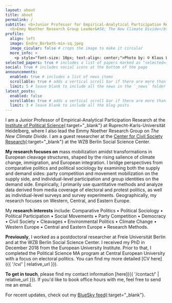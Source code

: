 ```yaml
---
layout: about
title: about
permalink: /
subtitle: <b>Junior Professor for Empirical-Analytical Participation Research</b> &#8226; Ruprecht-Karls-Universität Heidelberg <br>
  <b>Emmy Noether Research Group Leader&#58; The New Climate Divide</b>
profile:
  align: left
  image: Endre_Borbath-min-sq.jpeg
  image_cicular: false # crops the image to make it circular
  more_info: >
    <p style="font-size: 10px; text-align: center;">Photo by: © Klaus Landry</p>
selected_papers: true # includes a list of papers marked as "selected={true}"
social: true # includes social icons at the bottom of the page
announcements:
  enabled: true # includes a list of news items
  scrollable: true # adds a vertical scroll bar if there are more than 3 news items
  limit: 5 # leave blank to include all the news in the `_news` folder
latest_posts:
  enabled: false
  scrollable: true # adds a vertical scroll bar if there are more than 3 new posts items
  limit: 3 # leave blank to include all the blog posts
---
```


I am a Junior Professor of Empirical-Analytical Participation Research at the [Institute of Political Science](https://www.uni-heidelberg.de/politikwissenschaften/){:target="_blank"} at Ruprecht-Karls-Universität Heidelberg, where I also lead the Emmy Noether Research Group on *The New Climate Divide*. I am a guest researcher at the [Center for Civil Society Research](https://www.wzb.eu/en/research/trans-sectoral-research/center-for-civil-society-research){:target="_blank"} at the WZB Berlin Social Science Center.

__My research focuses on__ mass mobilization amidst transformations in European cleavage structures, shaped by the rising salience of climate change, immigration, and European integration. I bridge perspectives from comparative politics and political sociology by examining both the supply and demand sides: party competition and movement mobilization on the supply side, and individual-level participation and group identities on the demand side. Empirically, I primarily use quantitative methods and analyze data derived from media coverage of electoral and protest politics, as well as individual-level surveys and survey experiments. Geographically, my research focuses on Western, Central, and Eastern Europe.

My __research interests__ include: Comparative Politics &#8226; Political Sociology &#8226; Political Participation &#8226; Social Movements &#8226; Party Competition &#8226; Democracy &#8226; Civil Society &#8226; Cleavages &#8226; Environmental Politics &#8226; Climate Change &#8226; Western Europe &#8226; Central and Eastern Europe &#8226; Research Methods.

__Previously__, I worked as a postdoctoral researcher at Freie Universität Berlin and at the WZB Berlin Social Science Center. I received my PhD in December 2018 from the European University Institute. Prior to that, I completed the Political Science MA program at Central European University with a focus on electoral politics. You can find my more detailed [CV here]({{ '/cv/' | relative_url }}).

__To get in touch__, please find my contact information [here]({{ '/contact/' | relative_url }}). If you'd like to book office hours with me, feel free to send me an email.

For recent updates, check out my [BlueSky feed](https://bsky.app/profile/eborbath.bsky.social){:target="_blank"}.